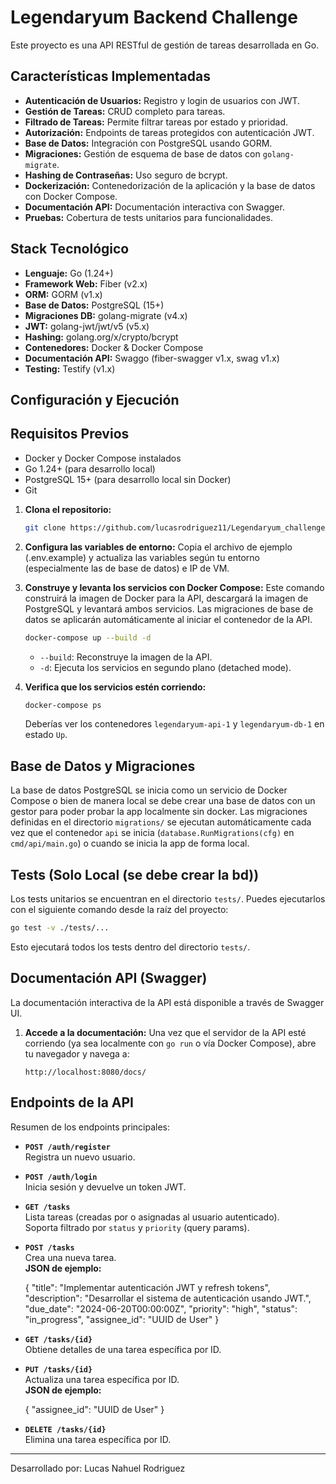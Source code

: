 # Legendaryum Backend Challenge

Este proyecto es una API RESTful de gestión de tareas desarrollada en Go.

## Características Implementadas

- **Autenticación de Usuarios:** Registro y login de usuarios con JWT.
- **Gestión de Tareas:** CRUD completo para tareas.
- **Filtrado de Tareas:** Permite filtrar tareas por estado y prioridad.
- **Autorización:** Endpoints de tareas protegidos con autenticación JWT.
- **Base de Datos:** Integración con PostgreSQL usando GORM.
- **Migraciones:** Gestión de esquema de base de datos con `golang-migrate`.
- **Hashing de Contraseñas:** Uso seguro de bcrypt.
- **Dockerización:** Contenedorización de la aplicación y la base de datos con Docker Compose.
- **Documentación API:** Documentación interactiva con Swagger.
- **Pruebas:** Cobertura de tests unitarios para funcionalidades.

## Stack Tecnológico

- **Lenguaje:** Go (1.24+)
- **Framework Web:** Fiber (v2.x)
- **ORM:** GORM (v1.x)
- **Base de Datos:** PostgreSQL (15+)
- **Migraciones DB:** golang-migrate (v4.x)
- **JWT:** golang-jwt/jwt/v5 (v5.x)
- **Hashing:** golang.org/x/crypto/bcrypt
- **Contenedores:** Docker & Docker Compose
- **Documentación API:** Swaggo (fiber-swagger v1.x, swag v1.x)
- **Testing:** Testify (v1.x)

## Configuración y Ejecución

## Requisitos Previos

- Docker y Docker Compose instalados
- Go 1.24+ (para desarrollo local)
- PostgreSQL 15+ (para desarrollo local sin Docker)
- Git

1.  **Clona el repositorio:**
    ```bash
    git clone https://github.com/lucasrodriguez11/Legendaryum_challenge.git
    ```

2.  **Configura las variables de entorno:**
    Copia el archivo de ejemplo (.env.example) y actualiza las variables según tu entorno (especialmente las de base de datos) e IP de VM.

3.  **Construye y levanta los servicios con Docker Compose:**
    Este comando construirá la imagen de Docker para la API, descargará la imagen de PostgreSQL y levantará ambos servicios. Las migraciones de base de datos se aplicarán automáticamente al iniciar el contenedor de la API.
    ```bash
    docker-compose up --build -d
    ```
    *   `--build`: Reconstruye la imagen de la API.
    *   `-d`: Ejecuta los servicios en segundo plano (detached mode).

4.  **Verifica que los servicios estén corriendo:**
    ```bash
    docker-compose ps
    ```
    Deberías ver los contenedores `legendaryum-api-1` y `legendaryum-db-1` en estado `Up`.

## Base de Datos y Migraciones

La base de datos PostgreSQL se inicia como un servicio de Docker Compose o bien de manera local se debe crear una base de datos con un gestor para poder probar la app localmente sin docker. Las migraciones definidas en el directorio `migrations/` se ejecutan automáticamente cada vez que el contenedor `api` se inicia (`database.RunMigrations(cfg)` en `cmd/api/main.go`) o cuando se inicia la app de forma local.

## Tests (Solo Local (se debe crear la bd))

Los tests unitarios se encuentran en el directorio `tests/`. Puedes ejecutarlos con el siguiente comando desde la raíz del proyecto:

```bash
go test -v ./tests/...
```

Esto ejecutará todos los tests dentro del directorio `tests/`.

## Documentación API (Swagger)

La documentación interactiva de la API está disponible a través de Swagger UI.

1.  **Accede a la documentación:**
    Una vez que el servidor de la API esté corriendo (ya sea localmente con `go run` o vía Docker Compose), abre tu navegador y navega a:
    ```
    http://localhost:8080/docs/ 
    ```

## Endpoints de la API

Resumen de los endpoints principales:

- **`POST /auth/register`**  
  Registra un nuevo usuario.

- **`POST /auth/login`**  
  Inicia sesión y devuelve un token JWT.

- **`GET /tasks`**  
  Lista tareas (creadas por o asignadas al usuario autenticado).  
  Soporta filtrado por `status` y `priority` (query params).

- **`POST /tasks`**  
  Crea una nueva tarea.  
  **JSON de ejemplo:**

    {
      "title":       "Implementar autenticación JWT y refresh tokens",
      "description": "Desarrollar el sistema de autenticación usando JWT.",
      "due_date":    "2024-06-20T00:00:00Z",
      "priority":    "high",
      "status":      "in_progress",
      "assignee_id": "UUID de User"
    }

- **`GET /tasks/{id}`**  
  Obtiene detalles de una tarea específica por ID.

- **`PUT /tasks/{id}`**  
  Actualiza una tarea específica por ID.  
  **JSON de ejemplo:**

    {
      "assignee_id": "UUID de User"
    }

- **`DELETE /tasks/{id}`**  
  Elimina una tarea específica por ID.

---
Desarrollado por:
Lucas Nahuel Rodriguez
